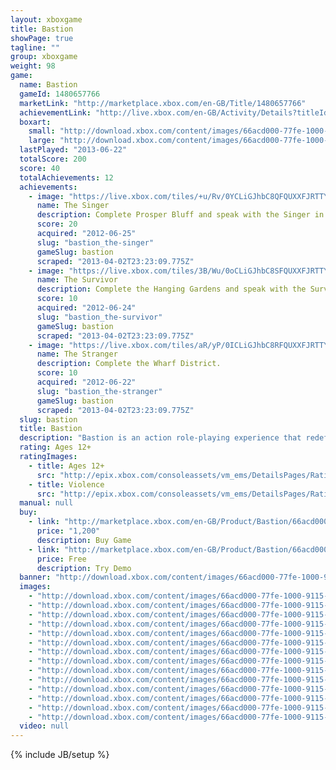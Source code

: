 ```yaml
---
layout: xboxgame
title: Bastion
showPage: true
tagline: ""
group: xboxgame
weight: 98
game: 
  name: Bastion
  gameId: 1480657766
  marketLink: "http://marketplace.xbox.com/en-GB/Title/1480657766"
  achievementLink: "http://live.xbox.com/en-GB/Activity/Details?titleId=1480657766"
  boxart: 
    small: "http://download.xbox.com/content/images/66acd000-77fe-1000-9115-d80258410b66/1033/boxartsm.jpg"
    large: "http://download.xbox.com/content/images/66acd000-77fe-1000-9115-d80258410b66/1033/boxartlg.jpg"
  lastPlayed: "2013-06-22"
  totalScore: 200
  score: 40
  totalAchievements: 12
  achievements: 
    - image: "https://live.xbox.com/tiles/+u/Rv/0YCLiGJhbC8QFQUXXFJRTTY2L2FjaC8wL2QAAAAA5+fn-kDk4Q==.jpg"
      name: The Singer
      description: Complete Prosper Bluff and speak with the Singer in the Bastion.
      score: 20
      acquired: "2012-06-25"
      slug: "bastion_the-singer"
      gameSlug: bastion
      scraped: "2013-04-02T23:23:09.775Z"
    - image: "https://live.xbox.com/tiles/3B/Wu/0oCLiGJhbC8SFQUXXFJRTTY2L2FjaC8wL2YAAAAA5+fn-YEVxw==.jpg"
      name: The Survivor
      description: Complete the Hanging Gardens and speak with the Survivor in the Bastion.
      score: 10
      acquired: "2012-06-24"
      slug: "bastion_the-survivor"
      gameSlug: bastion
      scraped: "2013-04-02T23:23:09.775Z"
    - image: "https://live.xbox.com/tiles/aR/yP/0ICLiGJhbC8RFQUXXFJRTTY2L2FjaC8wL2UAAAAA5+fn-6Accg==.jpg"
      name: The Stranger
      description: Complete the Wharf District.
      score: 10
      acquired: "2012-06-22"
      slug: "bastion_the-stranger"
      gameSlug: bastion
      scraped: "2013-04-02T23:23:09.775Z"
  slug: bastion
  title: Bastion
  description: "Bastion is an action role-playing experience that redefines storytelling in games, with a reactive narrator who marks your every move. Explore more than 40 lush hand-painted environments as you discover the secrets of the Calamity, a surreal catastrophe that shattered the world to pieces. Wield a huge arsenal of upgradeable weapons and battle savage beasts adapted to their new habitat. Finish the main story to unlock New Game Plus mode and continue your journey!"
  rating: Ages 12+
  ratingImages: 
    - title: Ages 12+
      src: "http://epix.xbox.com/consoleassets/vm_ems/DetailsPages/RatingSystemID/14/default/Values/14003.png"
    - title: Violence
      src: "http://epix.xbox.com/consoleassets/vm_ems/DetailsPages/RatingSystemID/14/default/Descriptors/14005.png"
  manual: null
  buy: 
    - link: "http://marketplace.xbox.com/en-GB/Product/Bastion/66acd000-77fe-1000-9115-d80258410b66?purchase=1&amp;DownloadType=Game"
      price: "1,200"
      description: Buy Game
    - link: "http://marketplace.xbox.com/en-GB/Product/Bastion/66acd000-77fe-1000-9115-d80258410b66?purchase=1&amp;DownloadType=GameDemo"
      price: Free
      description: Try Demo
  banner: "http://download.xbox.com/content/images/66acd000-77fe-1000-9115-d80258410b66/1033/banner.png"
  images: 
    - "http://download.xbox.com/content/images/66acd000-77fe-1000-9115-d80258410b66/1033/screenlg1.jpg"
    - "http://download.xbox.com/content/images/66acd000-77fe-1000-9115-d80258410b66/1033/screenlg2.jpg"
    - "http://download.xbox.com/content/images/66acd000-77fe-1000-9115-d80258410b66/1033/screenlg3.jpg"
    - "http://download.xbox.com/content/images/66acd000-77fe-1000-9115-d80258410b66/1033/screenlg4.jpg"
    - "http://download.xbox.com/content/images/66acd000-77fe-1000-9115-d80258410b66/1033/screenlg5.jpg"
    - "http://download.xbox.com/content/images/66acd000-77fe-1000-9115-d80258410b66/1033/screenlg6.jpg"
    - "http://download.xbox.com/content/images/66acd000-77fe-1000-9115-d80258410b66/1033/screenlg7.jpg"
    - "http://download.xbox.com/content/images/66acd000-77fe-1000-9115-d80258410b66/1033/screenlg8.jpg"
    - "http://download.xbox.com/content/images/66acd000-77fe-1000-9115-d80258410b66/1033/screenlg9.jpg"
    - "http://download.xbox.com/content/images/66acd000-77fe-1000-9115-d80258410b66/1033/screenlg10.jpg"
    - "http://download.xbox.com/content/images/66acd000-77fe-1000-9115-d80258410b66/1033/screenlg11.jpg"
    - "http://download.xbox.com/content/images/66acd000-77fe-1000-9115-d80258410b66/1033/screenlg12.jpg"
    - "http://download.xbox.com/content/images/66acd000-77fe-1000-9115-d80258410b66/1033/screenlg13.jpg"
    - "http://download.xbox.com/content/images/66acd000-77fe-1000-9115-d80258410b66/1033/screenlg14.jpg"
  video: null
---
```

{% include JB/setup %}